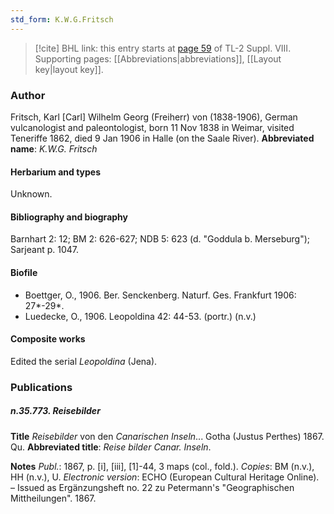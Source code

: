 ```yaml
---
std_form: K.W.G.Fritsch
---
```


> [!cite] BHL link: this entry starts at [page 59](https://www.biodiversitylibrary.org/page/33258499) of TL-2 Suppl. VIII.
> Supporting pages: [[Abbreviations|abbreviations]], [[Layout key|layout key]].

### Author

Fritsch, Karl \[Carl\] Wilhelm Georg (Freiherr) von (1838-1906), German vulcanologist and paleontologist, born 11 Nov 1838 in Weimar, visited Teneriffe 1862, died 9 Jan 1906 in Halle (on the Saale River). 
**Abbreviated name**: *K.W.G. Fritsch*

#### Herbarium and types

Unknown.

#### Bibliography and biography

Barnhart 2: 12; BM 2: 626-627; NDB 5: 623 (d. "Goddula b. Merseburg"); Sarjeant p. 1047.

#### Biofile

- Boettger, O., 1906. Ber. Senckenberg. Naturf. Ges. Frankfurt 1906: 27\*-29\*.
- Luedecke, O., 1906. Leopoldina 42: 44-53. (portr.) (n.v.)

#### Composite works

Edited the serial *Leopoldina* (Jena).

### Publications

##### n.35.773. Reisebilder

**Title**
*Reisebilder* von den *Canarischen Inseln*... Gotha (Justus Perthes) 1867. Qu.
**Abbreviated title**: *Reise bilder Canar. Inseln*.

**Notes**
*Publ.*: 1867, p. \[i\], \[iii\], \[1\]-44, 3 maps (col., fold.). *Copies*: BM (n.v.), HH (n.v.), U. *Electronic version*: ECHO (European Cultural Heritage Online). – Issued as Ergänzungsheft no. 22 zu Petermann's "Geographischen Mittheilungen". 1867.

